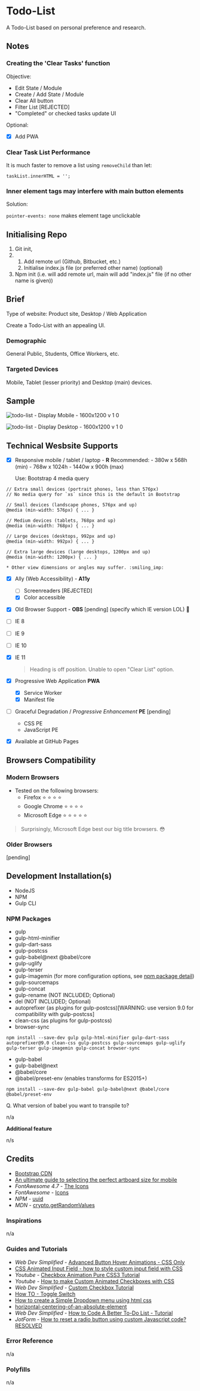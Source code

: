 # Todo-List

A Todo-List based on personal preference and research.

## Notes
### Creating the 'Clear Tasks' function

Objective:

* Edit State / Module
* Create / Add State / Module
* Clear All button
* Filter List [REJECTED]
* "Completed" or checked tasks update UI

Optional:
- [x] Add PWA

### Clear Task List Performance

It is much faster to remove a list using `removeChild` than let:
```
taskList.innerHTML = '';
```

### Inner element tags may interfere with main button elements

Solution:

`pointer-events: none` makes element tage unclickable


## Initialising Repo

1. Git init,
2.
    1. Add remote url (Github, Bitbucket, etc.)
    2. Initialise index.js file (or preferred other name) (optional)
3. Npm init (i.e. will add remote url, main will add "index.js" file (if no other name is given))


## Brief

Type of website: Product site, Desktop / Web Application

Create a Todo-List with an appealing UI.


### Demographic

General Public, Students, Office Workers, etc.

### Targeted Devices

Mobile, Tablet (lesser priority) and Desktop (main) devices.

## Sample

![todo-list - Display Mobile - 1600x1200 v 1 0](https://user-images.githubusercontent.com/24542308/108218343-20c0ab80-7167-11eb-8089-6f8aaec5b203.png)

![todo-list - Display Desktop - 1600x1200 v 1 0](https://user-images.githubusercontent.com/24542308/108218365-261df600-7167-11eb-89b5-114dcd13baf2.jpg)


## Technical Wesbsite Supports

- [x] Responsive mobile / tablet / laptop - **R**
    Recommended:
        - 380w x 568h (min)
        - 768w x 1024h
        - 1440w x 900h (max)

    Use: Bootstrap 4 media query
```
// Extra small devices (portrait phones, less than 576px)
// No media query for `xs` since this is the default in Bootstrap

// Small devices (landscape phones, 576px and up)
@media (min-width: 576px) { ... }

// Medium devices (tablets, 768px and up)
@media (min-width: 768px) { ... }

// Large devices (desktops, 992px and up)
@media (min-width: 992px) { ... }

// Extra large devices (large desktops, 1200px and up)
@media (min-width: 1200px) { ... }
```
    * Other view dimensions or angles may suffer. :smiling_imp:

- [x] Ally (Web Accessibility) - **A11y**
    - [ ] Screenreaders [REJECTED]
    - [x] Color accessible

- [x] Old Browser Support - **OBS** [pending]
(specify which IE version LOL) :rofl:

- [ ] IE 8
- [ ] IE 9
- [ ] IE 10
- [x] IE 11
    > Heading is off position. Unable to open "Clear List" option.

- [x] Progressive Web Application **PWA**
    - [x] Service Worker
    - [x] Manifest file

- [ ] Graceful Degradation / *Progressive Enhancement* **PE** [pending]
    - CSS PE
    - JavaScript PE

- [x] Available at GitHub Pages


## Browsers Compatibility

### Modern Browsers

* Tested on the following browsers:
    - Firefox :star: :star: :star: :star:
    - Google Chrome :star: :star: :star: :star:
    - Microsoft Edge :star: :star: :star: :star: :star:

> Surprisingly, Microsoft Edge best our big title browsers. :flushed:

### Older Browsers

[pending]

## Development Installation(s)

* NodeJS
* NPM
* Gulp CLI

### NPM Packages

* gulp
* gulp-html-minifier
* gulp-dart-sass
* gulp-postcss
* gulp-babel@next @babel/core
* gulp-uglify
* gulp-terser
* gulp-imagemin (for more configuration options, see [npm package detail](https://www.npmjs.com/package/gulp-imagemin))
* gulp-sourcemaps
* gulp-concat
* gulp-rename (NOT INCLUDED; Optional)
* del (NOT INCLUDED; Optional)
* autoprefixer (as plugins for gulp-postcss)[WARNING: use version 9.0 for compatibility with gulp-postcss]
* clean-css (as plugins for gulp-postcss)
* browser-sync

```
npm install --save-dev gulp gulp-html-minifier gulp-dart-sass autoprefixer@9.0 clean-css gulp-postcss gulp-sourcemaps gulp-uglify gulp-terser gulp-imagemin gulp-concat browser-sync
```

* gulp-babel
* gulp-babel@next
* @babel/core
* @babel/preset-env (enables transforms for ES2015+)

```
npm install --save-dev gulp-babel gulp-babel@next @babel/core @babel/preset-env
```

Q. What version of babel you want to transpile to?

n/a

**Additional feature**

n/s


## Credits

- [Bootstrap CDN](https://www.bootstrapcdn.com/fontawesome/)
- [An ultimate guide to selecting the perfect artboard size for mobile](https://uxdesign.cc/perfect-artboard-size-c267939c5843)
- _FontAwesome 4.7_ - [The Icons](https://fontawesome.com/v4.7.0/icons/)
- _FontAwesome_ - [Icons](https://fontawesome.com/icons?d=gallery&q=calen&m=free)
- _NPM_ - [uuid](https://www.npmjs.com/package/uuid)
- _MDN_ - [crypto.getRandomValues](https://developer.mozilla.org/en-US/docs/Web/API/Crypto/getRandomValues)

### Inspirations

n/a

### Guides and Tutorials

- _Web Dev Simplified_ - [Advanced Button Hover Animations - CSS Only](https://youtu.be/cH0TC9gWiAg)
- [CSS Animated Input Field - how to style custom input field with CSS](https://youtu.be/3AK3vspZvvM)
- _Youtube_ - [Checkbox Animation Pure CSS3 Tutorial](https://youtu.be/OCOitlvl0DY)
- _Youtube_ - [How to make Custom Animated Checkboxes with CSS](https://youtu.be/ojWA8pdT-zY)
- _Web Dev Simplified_ - [Custom Checkbox Tutorial](https://youtu.be/YyLzwR-iXtI)
- [How TO - Toggle Switch](https://www.w3schools.com/howto/howto_css_switch.asp)
- [How to create a Simple Dropdown menu using html css](https://youtu.be/Kctqguvf2FM)
- [horizontal-centering-of-an-absolute-element](https://css-tricks.com/forums/topic/horizontal-centering-of-an-absolute-element/)
- _Web Dev Simplified_ - [How to Code A Better To-Do List - Tutorial](https://youtu.be/W7FaYfuwu70)
- _JotForm_ - [How to reset a radio button using custom Javascript code? RESOLVED](https://www.jotform.com/answers/756733-How-to-reset-a-radio-button-using-custom-Javascript-code-RESOLVED)

### Error Reference

n/a

### Polyfills

n/a